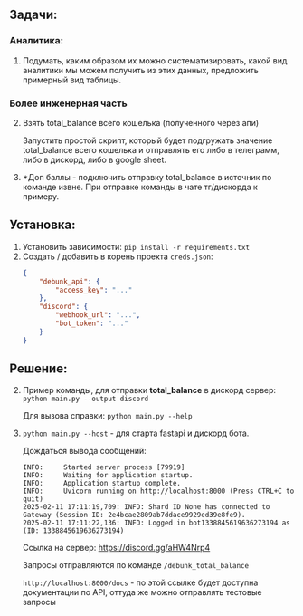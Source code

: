 ## Задачи:

### Аналитика:

1) Подумать, каким образом их можно систематизировать, какой вид аналитики мы можем получить из этих данных, предложить примерный вид таблицы.

### Более инженерная часть

2) Взять total_balance всего кошелька (полученного через апи)

    Запустить простой скрипт, который будет подгружать значение total_balance всего кошелька и отправлять его либо в телеграмм, либо в дискорд, либо в google sheet.


3) *Доп баллы - подключить отправку total_balance в источник по команде извне. При отправке команды в чате тг/дискорда к примеру.




## Установка:

1) Установить зависимости: `pip install -r requirements.txt`
2) Создать / добавить в корень проекта `creds.json`:
    ```json
    {
        "debunk_api": {
            "access_key": "..."
        },
        "discord": {
            "webhook_url": "...",
            "bot_token": "..."
        }
    }
    ```


## Решение:

2) Пример команды, для отправки __total_balance__ в дискорд сервер: `python main.py --output discord`
    
    Для вызова справки: `python main.py --help`

3) `python main.py --host` - для старта fastapi и дискорд бота.

    Дождаться вывода сообщений:
    ```
    INFO:     Started server process [79919]
    INFO:     Waiting for application startup.
    INFO:     Application startup complete.
    INFO:     Uvicorn running on http://localhost:8000 (Press CTRL+C to quit)
    2025-02-11 17:11:19,709: INFO: Shard ID None has connected to Gateway (Session ID: 2e4bcae2809ab7ddace9929ed39e8fe9).
    2025-02-11 17:11:22,136: INFO: Logged in bot1338845619636273194 as (ID: 1338845619636273194)
    ```

    Ссылка на сервер: https://discord.gg/aHW4Nrp4

    Запросы отправляются по команде `/debunk_total_balance`

    `http://localhost:8000/docs` - по этой ссылке будет доступна документации по API, оттуда же можно отправлять тестовые запросы